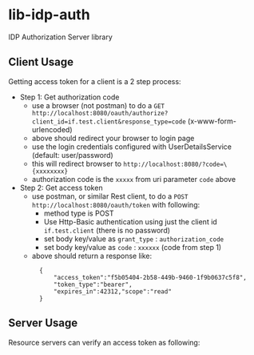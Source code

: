 # lib-idp-auth
IDP Authorization Server library


## Client Usage
Getting access token for a client is a 2 step process:
* Step 1: Get authorization code
  * use a browser (not postman) to do a `GET http://localhost:8080/oauth/authorize?client_id=if.test.client&response_type=code` (x-www-form-urlencoded)
  * above should redirect your browser to login page
  * use the login credentials configured with UserDetailsService (default: user/password)
  * this will redirect browser to `http://localhost:8080/?code=\{xxxxxxxx}`
  * authorization code is the `xxxxx` from uri parameter `code` above
* Step 2: Get access token
  * use postman, or similar Rest client, to do a `POST http://localhost:8080/oauth/token` with following:
    * method type is POST
    * Use Http-Basic authentication using just the client id `if.test.client` (there is no password)
    * set body key/value as `grant_type` : `authorization_code`
    * set body key/value as `code` : `xxxxxx` (code from step 1)
  * above should return a response like:  
    ```
      {  
          "access_token":"f5b05404-2b58-449b-9460-1f9b0637c5f8",  
          "token_type":"bearer",  
          "expires_in":42312,"scope":"read"  
      }
    ```

## Server Usage
Resource servers can verify an access token as following:
